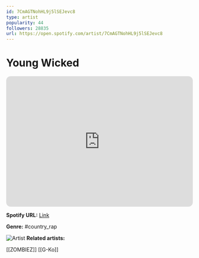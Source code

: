 ```yaml
---
id: 7CmAGTNohHL9j5lSEJevc8
type: artist
popularity: 44
followers: 28835
url: https://open.spotify.com/artist/7CmAGTNohHL9j5lSEJevc8
---
```

# Young Wicked

<iframe style="border-radius:12px" src="https://open.spotify.com/embed/artist/7CmAGTNohHL9j5lSEJevc8" width="100%" height="352" frameBorder="0" allowfullscreen="" allow="autoplay; clipboard-write; encrypted-media; fullscreen; picture-in-picture" loading="lazy"></iframe>

**Spotify URL:** [Link](https://open.spotify.com/artist/7CmAGTNohHL9j5lSEJevc8)

**Genre:**  #country_rap

![Artist](https://i.scdn.co/image/49e76fd68d8eb68ddf5732c275b14a5c7e09eace)
**Related artists:**

[[ZOMBIEZ]]
[[G-Ko]]
